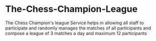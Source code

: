 # The-Chess-Champion-League
The Chess Champion's league Service helps in allowing all staff to participate and randomly manages the matches of all participants and compose a league of 3 matches a day and maximum 12 participants
